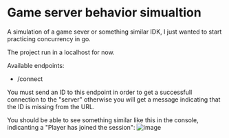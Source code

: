 # Game server behavior simualtion
A simulation of a game sever or something similar IDK, I just wanted to start practicing concurrency in go.

The project run in a localhost for now.

Available endpoints:
* /connect

You must send an ID to this endpoint in order to get a successfull connection to the "server" otherwise you will get a message indicating that the ID is missing from the URL.

You should be able to see something similar like this in the console, indicanting a "Player has joined the session":
![image](https://github.com/user-attachments/assets/f2668a11-2447-40de-9c85-ef3d460db81b)
